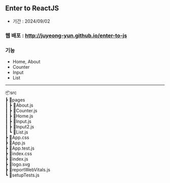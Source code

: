 ## Enter to ReactJS
- 기간 : 2024/09/02

### 웹 배포 : http://juyeong-yun.github.io/enter-to-js
  
### 기능
- Home, About
- Counter 
- Input
- List
  

---   
📦src  
 ┣ 📂pages  
 ┃ ┣ 📜About.js  
 ┃ ┣ 📜Counter.js  
 ┃ ┣ 📜Home.js  
 ┃ ┣ 📜Input.js  
 ┃ ┣ 📜Input2.js  
 ┃ ┗ 📜List.js  
 ┣ 📜App.css  
 ┣ 📜App.js  
 ┣ 📜App.test.js  
 ┣ 📜index.css  
 ┣ 📜index.js  
 ┣ 📜logo.svg  
 ┣ 📜reportWebVitals.js  
 ┗ 📜setupTests.js  
